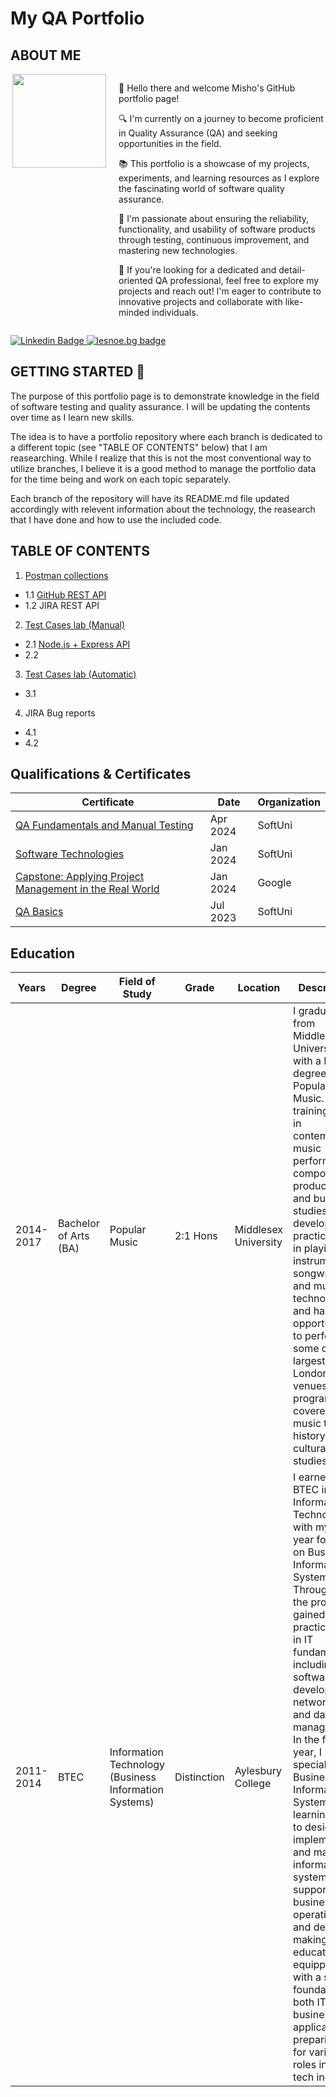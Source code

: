 <!DOCTYPE html>
<html>
<body>

# My QA Portfolio                
## ABOUT ME
<div style="display: flex; align-items: flex-start;">
    <img align="right" src="https://avatars.githubusercontent.com/u/59510395?s=400&u=49d6366f5d1602a5a42bb0d155ed704955fb67ed&v=4" width="150" height="150" style="margin-right: 20px;"/>
    <div>
        <p>👋 Hello there and welcome Misho's GitHub portfolio page!</p>
        <p>🔍 I'm currently on a journey to become proficient in Quality Assurance (QA) and seeking opportunities in the field.</p>
        <p>📚 This portfolio is a showcase of my projects, experiments, and learning resources as I explore the fascinating world of software quality assurance.</p>
        <p>🌱 I'm passionate about ensuring the reliability, functionality, and usability of software products through testing, continuous improvement, and mastering new technologies.</p>
        <p>💼 If you're looking for a dedicated and detail-oriented QA professional, feel free to explore my projects and reach out! I'm eager to contribute to innovative projects and collaborate with like-minded individuals.</p>
    </div>
</div>

<p>
    <a href="https://www.linkedin.com/in/mihmihaylov/" target="_blank">
        <img src="https://img.shields.io/badge/-mmihaylov-blue?style=flat-square&logo=Linkedin&logoColor=white&link=https://www.linkedin.com/in/mihmihaylov/" alt="Linkedin Badge">
    </a>
    <a href="https://lesnoe.bg/" target="_blank">
        <img src="https://img.shields.io/badge/lesnoe.bg-8A2BE2" alt="lesnoe.bg badge">
    </a>
</p>


## GETTING STARTED 🚀
The purpose of this portfolio page is to demonstrate knowledge in the field of software testing and quality assurance. I will be updating the contents over time as I learn new skills. 

The idea is to have a portfolio repository where each branch is dedicated to a different topic (see "TABLE OF CONTENTS" below) that I am reasearching. While I realize that this is not the most conventional way to utilize branches, I believe it is a good method to manage the portfolio data for the time being and work on each topic separately. 

Each branch of the repository will have its README.md file updated accordingly with relevent information about the technology, the reasearch that I have done and how to use the included code.

## TABLE OF CONTENTS

1. [Postman collections](https://github.com/mimmato/portfolio/tree/Postman-collection)
- 1.1 [GitHub REST API](https://github.com/mimmato/portfolio/tree/Postman-collection/Postman%20Collections) 
- 1.2 JIRA REST API 

2. [Test Cases lab (Manual)]()
- 2.1 [Node.js + Express API](https://github.com/mimmato/portfolio/tree/nodeJS_Express_API)
- 2.2

3. [Test Cases lab (Automatic)]()
- 3.1 

4. JIRA Bug reports
- 4.1
- 4.2

## Qualifications & Certificates

| Certificate                                                                                          | Date       | Organization |
|------------------------------------------------------------------------------------------------------|------------|--------------|
| [QA Fundamentals and Manual Testing](https://softuni.bg/Certificates/Details/213880/6219cf19)        | Apr 2024   | SoftUni      |
| [Software Technologies](https://softuni.bg/certificates/details/206329/f5488dd8)                     | Jan 2024   | SoftUni      |
| [Capstone: Applying Project Management in the Real World](https://www.coursera.org/account/accomplishments/verify/38BMAN2Y59WM) | Jan 2024   | Google       |
| [QA Basics](https://softuni.bg/certificates/details/178607/9ecc6617)                                 | Jul 2023   | SoftUni      |


## Education

| Years      | Degree                              | Field of Study                          | Grade       | Location           | Description                                                                                                                                                                                                                                                                                              |
|------------|-------------------------------------|-----------------------------------------|-------------|--------------------|----------------------------------------------------------------------------------------------------------------------------------------------------------------------------------------------------------------------------------------------------------------------------------------------------------|
| 2014-2017  | Bachelor of Arts (BA)               | Popular Music                           | 2:1 Hons    | Middlesex University | I graduated from Middlesex University with a BA degree in Popular Music. My training was in contemporary music performance, composition, production, and business studies. I developed practical skills in playing instruments, songwriting, and music technology, and had opportunities to perform in some of the largest London venues. The program also covered music theory, history, and cultural studies.  |
| 2011-2014  | BTEC                                | Information Technology (Business Information Systems) | Distinction | Aylesbury College   | I earned a BTEC in Information Technology, with my final year focused on Business Information Systems. Throughout the program, I gained practical skills in IT fundamentals, including software development, networking, and database management. In the final year, I specialized in Business Information Systems, learning how to design, implement, and manage information systems to support business operations and decision-making. This education has equipped me with a strong foundation in both IT and business applications, preparing me for various roles in the tech industry. |




</body>
</html>